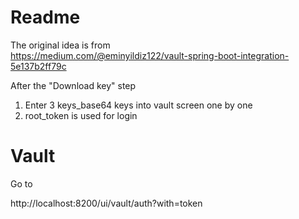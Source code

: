 # Readme

The original idea is from  
https://medium.com/@eminyildiz122/vault-spring-boot-integration-5e137b2ff79c

After the "Download key" step

1. Enter 3 keys_base64 keys into vault screen one by one
2. root_token is used for login

# Vault

Go to

http://localhost:8200/ui/vault/auth?with=token